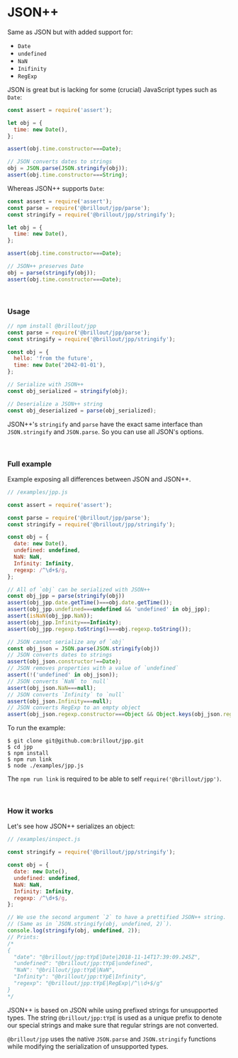 <!---






    WARNING, READ THIS.
    This is a computed file. Do not edit.
    Edit `/readme.template.md` instead.












    WARNING, READ THIS.
    This is a computed file. Do not edit.
    Edit `/readme.template.md` instead.












    WARNING, READ THIS.
    This is a computed file. Do not edit.
    Edit `/readme.template.md` instead.












    WARNING, READ THIS.
    This is a computed file. Do not edit.
    Edit `/readme.template.md` instead.












    WARNING, READ THIS.
    This is a computed file. Do not edit.
    Edit `/readme.template.md` instead.






-->
# JSON++

Same as JSON but with added support for:
 - `Date`
 - `undefined`
 - `NaN`
 - `Inifinity`
 - `RegExp`

JSON is great but is lacking for some (crucial) JavaScript types such as `Date`:

~~~js
const assert = require('assert');

let obj = {
  time: new Date(),
};

assert(obj.time.constructor===Date);

// JSON converts dates to strings
obj = JSON.parse(JSON.stringify(obj));
assert(obj.time.constructor===String);
~~~

Whereas JSON++ supports `Date`:

~~~js
const assert = require('assert');
const parse = require('@brillout/jpp/parse');
const stringify = require('@brillout/jpp/stringify');

let obj = {
  time: new Date(),
};

assert(obj.time.constructor===Date);

// JSON++ preserves Date
obj = parse(stringify(obj));
assert(obj.time.constructor===Date);
~~~

<br/>

### Usage

~~~js
// npm install @brillout/jpp
const parse = require('@brillout/jpp/parse');
const stringify = require('@brillout/jpp/stringify');

const obj = {
  hello: 'from the future',
  time: new Date('2042-01-01'),
};

// Serialize with JSON++
const obj_serialized = stringify(obj);

// Deserialize a JSON++ string
const obj_deserialized = parse(obj_serialized);
~~~

JSON++'s `stringify` and `parse` have the exact same interface than `JSON.stringify` and `JSON.parse`.
So you can use all JSON's options.

<br/>

### Full example

Example exposing all differences between JSON and JSON++.

~~~js
// /examples/jpp.js

const assert = require('assert');

const parse = require('@brillout/jpp/parse');
const stringify = require('@brillout/jpp/stringify');

const obj = {
  date: new Date(),
  undefined: undefined,
  NaN: NaN,
  Infinity: Infinity,
  regexp: /^\d+$/g,
};

// All of `obj` can be serialized with JSON++
const obj_jpp = parse(stringify(obj))
assert(obj_jpp.date.getTime()===obj.date.getTime());
assert(obj_jpp.undefined===undefined && 'undefined' in obj_jpp);
assert(isNaN(obj_jpp.NaN));
assert(obj_jpp.Infinity===Infinity);
assert(obj_jpp.regexp.toString()===obj.regexp.toString());

// JSON cannot serialize any of `obj`
const obj_json = JSON.parse(JSON.stringify(obj))
// JSON converts dates to strings
assert(obj_json.constructor!==Date);
// JSON removes properties with a value of `undefined`
assert(!('undefined' in obj_json));
// JSON converts `NaN` to `null`
assert(obj_json.NaN===null);
// JSON converts `Infinity` to `null`
assert(obj_json.Infinity===null);
// JSON converts RegExp to an empty object
assert(obj_json.regexp.constructor===Object && Object.keys(obj_json.regexp).length===0);
~~~

To run the example:

~~~shell
$ git clone git@github.com:brillout/jpp.git
$ cd jpp
$ npm install
$ npm run link
$ node ./examples/jpp.js
~~~

The `npm run link` is required to be able to self `require('@brillout/jpp')`.

<br/>

### How it works

Let's see how JSON++ serializes an object:

~~~js
// /examples/inspect.js

const stringify = require('@brillout/jpp/stringify');

const obj = {
  date: new Date(),
  undefined: undefined,
  NaN: NaN,
  Infinity: Infinity,
  regexp: /^\d+$/g,
};

// We use the second argument `2` to have a prettified JSON++ string.
// (Same as in `JSON.stringify(obj, undefined, 2)`).
console.log(stringify(obj, undefined, 2));
// Prints:
/*
{
  "date": "@brillout/jpp:tYpE|Date|2018-11-14T17:39:09.245Z",
  "undefined": "@brillout/jpp:tYpE|undefined",
  "NaN": "@brillout/jpp:tYpE|NaN",
  "Infinity": "@brillout/jpp:tYpE|Infinity",
  "regexp": "@brillout/jpp:tYpE|RegExp|/^\\d+$/g"
}
*/
~~~

JSON++ is based on JSON while using prefixed strings for unsupported types.
The string `@brillout/jpp:tYpE` is used as a unique prefix to denote our special strings and make sure that regular strings are not converted.

`@brillout/jpp` uses the native `JSON.parse` and `JSON.stringify` functions while modifying the serialization of unsupported types.

<!---






    WARNING, READ THIS.
    This is a computed file. Do not edit.
    Edit `/readme.template.md` instead.












    WARNING, READ THIS.
    This is a computed file. Do not edit.
    Edit `/readme.template.md` instead.












    WARNING, READ THIS.
    This is a computed file. Do not edit.
    Edit `/readme.template.md` instead.












    WARNING, READ THIS.
    This is a computed file. Do not edit.
    Edit `/readme.template.md` instead.












    WARNING, READ THIS.
    This is a computed file. Do not edit.
    Edit `/readme.template.md` instead.






-->
